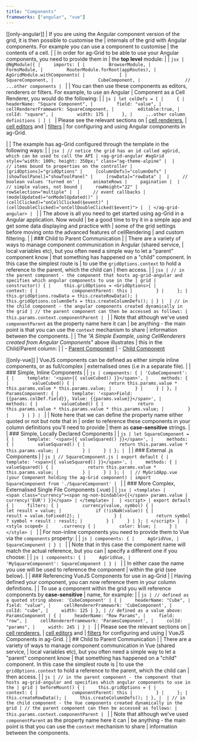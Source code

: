 ```yaml
---
title: "Components"
frameworks: ["angular", "vue"]
---
```


[[only-angular]]
| If you are using the Angular component version of the grid, it is then possible to customise the 
| internals of the grid with Angular components. For example you can use a component to customise 
| the contents of a cell.
| 
| In order for ag-Grid to be able to use your Angular components, you need to provide them in 
| the **top level** module:
| 
| ```jsx
| @NgModule({
|     imports: [
|         BrowserModule,
|         FormsModule,
|         RouterModule.forRoot(appRoutes),
|         AgGridModule.withComponents(
|             [
|                 SquareComponent,
|                 CubeComponent,
|                 // ...other components
| ```
| 
| You can then use these components as editors, renderers or filters. For example, to use an Angular 
| Component as a Cell Renderer, you would do the following:
| 
| ```js
| let colDefs = [
|     {
|         headerName: "Square Component",
|         field: "value",
|         cellRendererFramework: SquareComponent,
|         editable:true,
|         colId: "square",
|         width: 175
|     },
|     ...other column definitions
| ]
| ```
| Please see the relevant sections on 
| <a href="../component-cell-renderer/#ng2CellRendering">cell renderers</a>, 
| <a href="../cell-editing/#ng2CellEditing">cell editors</a> and 
| <a href="..//filtering/#ng2Filtering">filters</a> 
| for configuring and using Angular components in ag-Grid.</p> 
| 
| The example has ag-Grid configured through the template in the following ways:
| 
| ```jsx
| // notice the grid has an id called agGrid, which can be used to call the API
| <ag-grid-angular #agGrid style="width: 100%; height: 350px;" class="ag-theme-alpine"
| 
|     // items bound to properties on the controller
|     [gridOptions]="gridOptions"
|     [columnDefs]="columnDefs"
|     [showToolPanel]="showToolPanel"
|     [rowData]="rowData"
| 
|     // boolean values 'turned on'
|     animateRows
|     pagination
| 
|     // simple values, not bound
|     rowHeight="22"
|     rowSelection="multiple"
| 
|     // event callbacks
|     (modelUpdated)="onModelUpdated()"
|     (cellClicked)="onCellClicked($event)"
|     (cellDoubleClicked)="onCellDoubleClicked($event)">
| 
| </ag-grid-angular>
| ```
| 
| The above is all you need to get started using ag-Grid in a Angular application. Now would 
| be a good time to try it in a simple app and get some data displaying and practice with 
| some of the grid settings before moving onto the advanced features of cellRendering 
| and custom filtering.
| 
| ### Child to Parent Communication
| 
| There are a variety of ways to manage component communication in Angular (shared service, 
| local variables etc), but you often need a simple way to let a "parent" component know 
| that something has happened on a "child" component. In this case the simplest route is 
| to use the `gridOptions.context` to hold a reference to the parent, which the child can 
| then access.
| 
| ```jsx
| // in the parent component - the component that hosts ag-grid-angular and specifies which angular components to use in the | grid
| constructor() {
|     this.gridOptions = <GridOptions>{
|         context: {
|             componentParent: this
|         }
|     };
|     this.gridOptions.rowData = this.createRowData();
|     this.gridOptions.columnDefs = this.createColumnDefs();
| }
| 
| // in the child component - the angular components created dynamically in the grid
| // the parent component can then be accessed as follows:
| this.params.context.componentParent
| ```
| 
| Note that although we've used `componentParent` as the property name here it can 
| be anything - the main point is that you can use the `context` mechanism to share 
| information between the components.
| 
| The _"A Simple Example, using CellRenderers created from Angular Components"_ above illustrates 
| this in the Child/Parent column:
| 
| - <a href="https://github.com/ag-grid/ag-grid-angular-example/blob/master/systemjs_aot/app/dynamic-component-example/dynamic.component.ts" target="_blank"><i class="fa fa-external-link-alt"></i> Parent Component</a>
| - <a href="https://github.com/ag-grid/ag-grid-angular-example/blob/master/systemjs_aot/app/dynamic-component-example/child-message.component.ts" target="_blank"><i class="fa fa-external-link-alt"></i> Child Component</a>

[[only-vue]]
| VueJS components can be defined as either simple inline components, or as full/complex 
| externalised ones (i.e in a separate file).
| 
| ### Simple, Inline Components
| 
| ```js
| components: {
| 'CubeComponent': {
|     template: '<span>{{ valueCubed() }}</span>',
|     methods: {
|         valueCubed() {
|             return this.params.value * this.params.value * this.params.value;
|         }
|     }
| },
| ParamsComponent: {
|     template: '<span>Field: {{params.colDef.field}}, Value: {{params.value}}</span>',
|     methods: {
|         valueCubed() {
|             return this.params.value * this.params.value * this.params.value;
|         }
|     }
| }
| ```
| 
| Note here that we can define the property name either quoted or not but note that in 
| order to reference these components in your column definitions you'll need to provide 
| them as **case-sensitive** strings.
| 
| ### Simple, Locally Declared Components
| 
| ```js
| let SquareComponent = {
|     template: '<span>{{ valueSquared() }}</span>',
|     methods: {
|         valueSquared() {
|             return this.params.value * this.params.value;
|         }
|     }
| };
| ```
| 
| ### External .js Components
| 
| ```js
| // SquareComponent.js
| export default {
|     template: '<span>{{ valueSquared() }}</span>',
|     methods: {
|         valueSquared() {
|             return this.params.value * this.params.value;
|         }
|     }
| };
| 
| // MyGridApp.vue (your Component holding the ag-Grid component)
| import SquareComponent from './SquareComponent'
| ```
| 
| ### More Complex, Externalised Single File Components (.vue)
| 
| ```jsx
| <template>
|     <span class="currency"><span ng-non-bindable>{{</span> params.value | currency('EUR') }}</span>
| </template>
| 
| <script>
| export default {
|     filters: {
|         currency(value, symbol) {
|             let result = value;
|             if (!isNaN(value)) {
|                 result = value.toFixed(2);
|             }
|             return symbol ? symbol + result : result;
|         }
|     }
| };
| </script>
| 
| <style scoped>
|     .currency {
|         color: blue;
|     }
| </style>
| ```
| 
| For non-inline components you need to provide them to Vue via the `components` property:
| 
| ```js
| components: {
|     AgGridVue,
|     SquareComponent
| }
| ```
| 
| Note that in this case the component name will match the actual reference, but you can 
| specify a different one if you choose:
| 
| ```js
| components: {
|     AgGridVue,
|     'MySquareComponent': SquareComponent
| }
| ```
| 
| In either case the name you use will be used to reference the component 
| within the grid (see below).
| 
| ### Referencing VueJS Components for use in ag-Grid
| 
| Having defined your component, you can now reference them in your column definitions.
| 
| To use a component within the grid you will reference components by **case-sensitive** 
| name, for example:
| 
| ```js
| // defined as a quoted string above: 'CubeComponent'
| {
|     headerName: "Cube",
|     field: "value",
|     cellRendererFramework: 'CubeComponent',
|     colId: "cube",
|     width: 125
| },
| // defined as a value above: ParamsComponent
| {
|     headerName: "Row Params",
|     field: "row",
|     cellRendererFramework: 'ParamsComponent',
|     colId: "params",
|     width: 245
| }
| ```
| 
| Please see the relevant sections on 
| <a href="../component-cell-renderer/#vueCellRendering">cell renderers</a>, 
| <a href="../cell-editing/#vueCellEditing">cell editors</a> and 
| <a href="../filtering/#vueFiltering">filters</a> for configuring and using 
| VueJS Components in ag-Grid.
| 
| ## Child to Parent Communication
| 
| There are a variety of ways to manage component communication in Vue (shared service, 
| local variables etc), but you often need a simple way to let a "parent" component know 
| that something has happened on a "child" component. In this case the simplest route is 
| to use the `gridOptions.context` to hold a reference to the parent, which the child can 
| then access.
| 
| ```js
| // in the parent component - the component that hosts ag-grid-angular and specifies which angular components to use in the | grid
| beforeMount() {
|     this.gridOptions = {
|         context: {
|             componentParent: this
|         }
|     };
|     this.createRowData();
|     this.createColumnDefs();
| },
| 
| // in the child component - the Vue components created dynamically in the grid
| // the parent component can then be accessed as follows:
| this.params.context.componentParent
| ```
| 
| Note that although we've used `componentParent` as the property name here it can 
| be anything - the main point is that you can use the `context` mechanism to share 
| information between the components.

